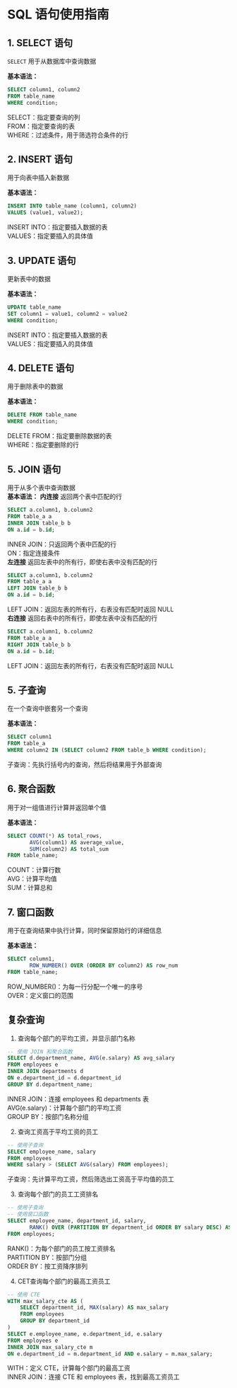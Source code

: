 # SQL 语句使用指南

## 1. SELECT 语句
`SELECT` 用于从数据库中查询数据  

**基本语法：**
```sql
SELECT column1, column2 
FROM table_name 
WHERE condition;
```
SELECT：指定要查询的列  
FROM：指定要查询的表  
WHERE：过滤条件，用于筛选符合条件的行  

## 2. INSERT 语句
用于向表中插入新数据  

**基本语法：**
```sql
INSERT INTO table_name (column1, column2) 
VALUES (value1, value2);
```
INSERT INTO：指定要插入数据的表  
VALUES：指定要插入的具体值  

## 3. UPDATE 语句
更新表中的数据  

**基本语法：**
```sql
UPDATE table_name 
SET column1 = value1, column2 = value2 
WHERE condition;
```
INSERT INTO：指定要插入数据的表  
VALUES：指定要插入的具体值  

## 4. DELETE 语句
用于删除表中的数据  

**基本语法：**
```sql
DELETE FROM table_name 
WHERE condition;
```
DELETE FROM：指定要删除数据的表  
WHERE：指定要删除的行  

## 5. JOIN 语句
用于从多个表中查询数据  
**基本语法：**
**内连接**
返回两个表中匹配的行  
```sql
SELECT a.column1, b.column2 
FROM table_a a 
INNER JOIN table_b b 
ON a.id = b.id;
```
INNER JOIN：只返回两个表中匹配的行  
ON：指定连接条件  
**左连接**
返回左表中的所有行，即使右表中没有匹配的行  
```sql
SELECT a.column1, b.column2 
FROM table_a a 
LEFT JOIN table_b b 
ON a.id = b.id;
```
LEFT JOIN：返回左表的所有行，右表没有匹配时返回 NULL  
**右连接**
返回右表中的所有行，即使左表中没有匹配的行
```sql
SELECT a.column1, b.column2 
FROM table_a a 
RIGHT JOIN table_b b 
ON a.id = b.id;
```
LEFT JOIN：返回左表的所有行，右表没有匹配时返回 NULL  

## 5. 子查询
在一个查询中嵌套另一个查询  

**基本语法：**
```sql
SELECT column1 
FROM table_a 
WHERE column2 IN (SELECT column2 FROM table_b WHERE condition);
```
子查询：先执行括号内的查询，然后将结果用于外部查询  

## 6. 聚合函数
用于对一组值进行计算并返回单个值    

**基本语法：**
```sql
SELECT COUNT(*) AS total_rows, 
       AVG(column1) AS average_value, 
       SUM(column2) AS total_sum 
FROM table_name;
```
COUNT：计算行数  
AVG：计算平均值  
SUM：计算总和  

## 7. 窗口函数
用于在查询结果中执行计算，同时保留原始行的详细信息    

**基本语法：**
```sql
SELECT column1, 
       ROW_NUMBER() OVER (ORDER BY column2) AS row_num 
FROM table_name;
```
ROW_NUMBER()：为每一行分配一个唯一的序号  
OVER：定义窗口的范围  

## 复杂查询
1. 查询每个部门的平均工资，并显示部门名称  
```sql
-- 使用 JOIN 和聚合函数
SELECT d.department_name, AVG(e.salary) AS avg_salary 
FROM employees e 
INNER JOIN departments d 
ON e.department_id = d.department_id 
GROUP BY d.department_name;
```
INNER JOIN：连接 employees 和 departments 表  
AVG(e.salary)：计算每个部门的平均工资  
GROUP BY：按部门名称分组

2. 查询工资高于平均工资的员工  
```sql
-- 使用子查询
SELECT employee_name, salary 
FROM employees 
WHERE salary > (SELECT AVG(salary) FROM employees);
```
子查询：先计算平均工资，然后筛选出工资高于平均值的员工  

3. 查询每个部门的员工工资排名
```sql
-- 使用子查询
-- 使用窗口函数
SELECT employee_name, department_id, salary, 
       RANK() OVER (PARTITION BY department_id ORDER BY salary DESC) AS salary_rank 
FROM employees;
```
RANK()：为每个部门的员工按工资排名  
PARTITION BY：按部门分组  
ORDER BY：按工资降序排列  

4. CET查询每个部门的最高工资员工
```sql
-- 使用 CTE
WITH max_salary_cte AS (
    SELECT department_id, MAX(salary) AS max_salary 
    FROM employees 
    GROUP BY department_id
)
SELECT e.employee_name, e.department_id, e.salary 
FROM employees e 
INNER JOIN max_salary_cte m 
ON e.department_id = m.department_id AND e.salary = m.max_salary;
```
WITH：定义 CTE，计算每个部门的最高工资  
INNER JOIN：连接 CTE 和 employees 表，找到最高工资员工  
